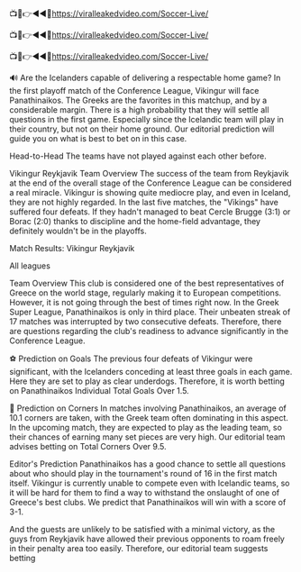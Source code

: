 📺📱👉◄◄🔴https://viralleakedvideo.com/Soccer-Live/

📺📱👉◄◄🔴https://viralleakedvideo.com/Soccer-Live/

📺📱👉◄◄🔴https://viralleakedvideo.com/Soccer-Live/

🔊 Are the Icelanders capable of delivering a respectable home game? In the first playoff match of the Conference League, Vikingur will face Panathinaikos. The Greeks are the favorites in this matchup, and by a considerable margin. There is a high probability that they will settle all questions in the first game. Especially since the Icelandic team will play in their country, but not on their home ground. Our editorial prediction will guide you on what is best to bet on in this case.

Head-to-Head
The teams have not played against each other before.


Vikingur Reykjavik
Team Overview
The success of the team from Reykjavik at the end of the overall stage of the Conference League can be considered a real miracle. Vikingur is showing quite mediocre play, and even in Iceland, they are not highly regarded. In the last five matches, the "Vikings" have suffered four defeats. If they hadn't managed to beat Cercle Brugge (3:1) or Borac (2:0) thanks to discipline and the home-field advantage, they definitely wouldn't be in the playoffs.

Match Results: Vikingur Reykjavik

All leagues


Team Overview
This club is considered one of the best representatives of Greece on the world stage, regularly making it to European competitions. However, it is not going through the best of times right now. In the Greek Super League, Panathinaikos is only in third place. Their unbeaten streak of 17 matches was interrupted by two consecutive defeats. Therefore, there are questions regarding the club's readiness to advance significantly in the Conference League.



⚽️ Prediction on Goals
The previous four defeats of Vikingur were significant, with the Icelanders conceding at least three goals in each game. Here they are set to play as clear underdogs. Therefore, it is worth betting on Panathinaikos Individual Total Goals Over 1.5.

🚩 Prediction on Corners
In matches involving Panathinaikos, an average of 10.1 corners are taken, with the Greek team often dominating in this aspect. In the upcoming match, they are expected to play as the leading team, so their chances of earning many set pieces are very high. Our editorial team advises betting on Total Corners Over 9.5.

Editor's Prediction
Panathinaikos has a good chance to settle all questions about who should play in the tournament's round of 16 in the first match itself. Vikingur is currently unable to compete even with Icelandic teams, so it will be hard for them to find a way to withstand the onslaught of one of Greece's best clubs. We predict that Panathinaikos will win with a score of 3-1.

And the guests are unlikely to be satisfied with a minimal victory, as the guys from Reykjavik have allowed their previous opponents to roam freely in their penalty area too easily. Therefore, our editorial team suggests betting
